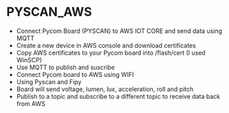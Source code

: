 # PYSCAN_AWS
- Connect Pycom Board (PYSCAN) to AWS IOT CORE and send data using MQTT 
- Create a new device in AWS console and download certificates 
- Copy AWS certificates to your Pycom board into /flash/cert (I used WinSCP)
- Use MQTT to publish and suscribe
- Connect Pycom board to AWS using WIFI
- Using Pyscan and Fipy
- Board will send voltage, lumen, lux, acceleration, roll and pitch
- Publish to a topic and subscribe to a different topic to receive data back from AWS
